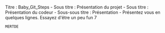 Titre : Baby_Git_Steps
    - Sous titre : Présentation du projet
    - Sous titre : Présentation du codeur
        - Sous-sous titre : Présentation
            - Présentez vous en quelques lignes. Essayez d'être un peu fun 7

    MERTDE